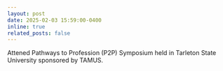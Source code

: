 ```yaml
---
layout: post
date: 2025-02-03 15:59:00-0400
inline: true
related_posts: false
---
```


Attened Pathways to Profession (P2P) Symposium held in Tarleton State University sponsored by TAMUS.	